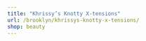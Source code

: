 ```yaml
---
title: "Khrissy’s Knotty X-tensions"
url: /brooklyn/khrissys-knotty-x-tensions/
shop: beauty
---
```

